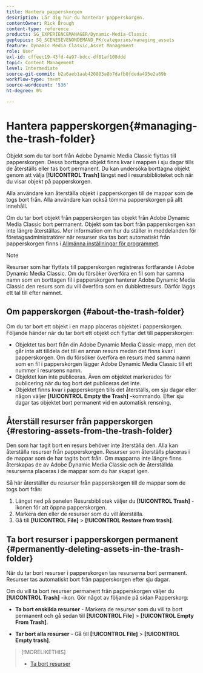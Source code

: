 ```yaml
---
title: Hantera papperskorgen
description: Lär dig hur du hanterar papperskorgen.
contentOwner: Rick Brough
content-type: reference
products: SG_EXPERIENCEMANAGER/Dynamic-Media-Classic
geptopics: SG_SCENESEVENONDEMAND_PK/categories/managing_assets
feature: Dynamic Media Classic,Asset Management
role: User
exl-id: cffeec19-43fd-4a97-bdcc-df81af108ddd
topic: Content Management
level: Intermediate
source-git-commit: b2a6aeb1aab420803a8b7dafb0fdeda495e2a69b
workflow-type: tm+mt
source-wordcount: '536'
ht-degree: 0%

---
```


# Hantera papperskorgen{#managing-the-trash-folder}

Objekt som du tar bort från Adobe Dynamic Media Classic flyttas till papperskorgen. Dessa borttagna objekt finns kvar i mappen i sju dagar tills de återställs eller tas bort permanent. Du kan undersöka borttagna objekt genom att välja **[!UICONTROL Trash]** längst ned i resursbiblioteket och när du visar objekt på papperskorgen.

Alla användare kan återställa objekt i papperskorgen till de mappar som de togs bort från. Alla användare kan också tömma papperskorgen på allt innehåll.

Om du tar bort objekt från papperskorgen tas objekt från Adobe Dynamic Media Classic bort permanent. Objekt som tas bort från papperskorgen kan inte längre återställas. Mer information om hur du ställer in meddelanden för företagsadministratörer när resurser ska tas bort automatiskt från papperskorgen finns i [Allmänna inställningar för programmet](application-setup.md#general_settings).

>[!NOTE]
>
>Resurser som har flyttats till papperskorgen registreras fortfarande i Adobe Dynamic Media Classic. Om du försöker överföra en fil som har samma namn som en borttagen fil i papperskorgen hanterar Adobe Dynamic Media Classic den resurs som du vill överföra som en dubblettresurs. Därför läggs ett tal till efter namnet.

## Om papperskorgen {#about-the-trash-folder}

Om du tar bort ett objekt i en mapp placeras objektet i papperskorgen. Följande händer när du tar bort ett objekt och flyttar det till papperskorgen:

* Objektet tas bort från din Adobe Dynamic Media Classic-mapp, men det går inte att tilldela det till en annan resurs medan det finns kvar i papperskorgen. Om du försöker överföra en resurs med samma namn som en fil i papperskorgen lägger Adobe Dynamic Media Classic till ett nummer i resursens namn.
* Objektet kan inte publiceras. Även om objektet markerades för publicering när du tog bort det publiceras det inte.
* Objektet finns kvar i papperskorgen tills det återställs, om sju dagar eller någon väljer **[!UICONTROL Empty the Trash]** -kommando. Efter sju dagar tas objektet bort permanent vid en automatisk rensning.

## Återställ resurser från papperskorgen {#restoring-assets-from-the-trash-folder}

Den som har tagit bort en resurs behöver inte återställa den. Alla kan återställa resurser från papperskorgen. Resurser som återställs placeras i de mappar som de har tagits bort från. Om mapparna inte längre finns återskapas de av Adobe Dynamic Media Classic och de återställda resurserna placeras i de mappar som du har skapat igen.

Så här återställer du resurser från papperskorgen till de mappar som de togs bort från:

1. Längst ned på panelen Resursbibliotek väljer du **[!UICONTROL Trash]** -ikonen för att öppna papperskorgen.
1. Markera den eller de resurser som du vill återställa.
1. Gå till **[!UICONTROL File]** > **[!UICONTROL Restore from trash]**.

## Ta bort resurser i papperskorgen permanent {#permanently-deleting-assets-in-the-trash-folder}

När du tar bort resurser i papperskorgen tas resurserna bort permanent. Resurser tas automatiskt bort från papperskorgen efter sju dagar.

Om du vill ta bort resurser permanent från papperskorgen väljer du **[!UICONTROL Trash]** -ikon. Gör något av följande på sidan Papperskorg:

* **Ta bort enskilda resurser** - Markera de resurser som du vill ta bort permanent och gå sedan till **[!UICONTROL File]** > **[!UICONTROL Empty From Trash]**.

* **Tar bort alla resurser** - Gå till **[!UICONTROL File]** > **[!UICONTROL Empty trash]**.

>[!MORELIKETHIS]
>
>* [Ta bort resurser](moving-renaming-deleting-assets.md#delete_assets)
